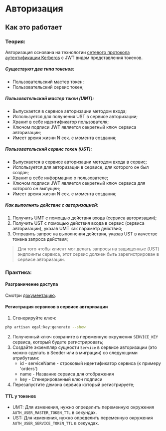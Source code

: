 # Авторизация

## Как это работает

### Теория:

Авторизация основана на технологии [сетевого протокола аутентификации Kerberos](https://ru.wikipedia.org/wiki/Kerberos) с JWT видом представления токенов.

##### Существуют два типа токенов:
* Пользовательский мастер токен;
* Пользовательский сервис токен;

##### Пользовательский мастер токен (UMT):
* Выпускается в сервисе авторизации методом входа;
* Используется для получения UST в сервисе авторизации;
* Хранит в себе идентификатор пользователя;
* Ключом подписи JWT является секретный ключ сервиса авторизации;
* Имеет время жизни N сек. с момента создания;

##### Пользовательский сервис токен (UST):
* Выпускается в сервисе авторизации методом входа в сервис;
* Используется для авторизации в сервисе, для которого он был создан;
* Хранит в себе информацию о пользователе;
* Ключом подписи JWT является секретный ключ сервиса для которого он выпущен;
* Имеет время жизни N сек. с момента создания;

##### Как выполнить действие с авторизацией:
1. Получить UMT с помощью действия входа (сервиса авторизации);
2. Получить UST с помощью действия входа в сервис (сервиса авторизации), указав UMT как параметр действия;
3. Отправить запрос на выполнения действия, указав UST в качестве токена запроса действия;

> Для того чтобы клиент мог делать запросы на защищенные (UST) эндпоинты сервиса, этот сервис должен быть зарегистрирован в сервисе авторизации.

### Практика:

#### Разграничение доступа

Смотри [документацию](/server/access_control.md).


#### Регистрация сервисов в сервисе авторизации

1. Сгенерируйте ключ:
```bash
php artisan egal:key:generate --show
```

2. Полученный ключ сохраните в переменную окружения `SERVICE_KEY` сервиса, который будете регистрировать;
3. Создайте экземпляр сущности `Service` в сервисе авторизации (это можно сделать в Seeder или в миграции) со следующими атрибутами:
   * id - serviceName - строковый идентификатор сервиса (к примеру 'orders')
   * name - Название сервиса для отображения
   * key - Сгенерированный ключ подписи
4. Перезапустите демона сервиса который регистрируете;


#### TTL у токенов
* UMT: 
Для изменения, нужно определить переменную окружения `AUTH_USER_MASTER_TOKEN_TTL` в секундах.
* UST:
Для изменения, нужно определить переменную окружения `AUTH_USER_SERVICE_TOKEN_TTL` в секундах.

